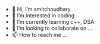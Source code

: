 - 👋 Hi, I’m amitchoudhary
- 👀 I’m interested in coding
- 🌱 I’m currently learning c++, DSA
- 💞️ I’m looking to collaborate on ...
- 📫 How to reach me ...

<!---
Heroamitchoudhary/Heroamitchoudhary is a ✨ special ✨ repository because its `README.md` (this file) appears on your GitHub profile.
You can click the Preview link to take a look at your changes.
--->
